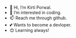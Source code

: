 - 👋 Hi, I’m Kirti Porwal.
- 👀 I’m interested in coding.
- 📫 Reach me through github.
- 💕 Wants to become a devloper.
- 😊 Learning always!

